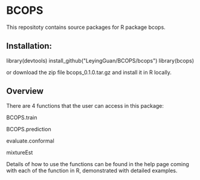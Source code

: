 # BCOPS

This repositoty contains source packages for R package bcops.

## Installation:
library(devtools)
install_github("LeyingGuan/BCOPS/bcops")
library(bcops)

or download the zip file bcops_0.1.0.tar.gz and install it in R locally.
## Overview
There are 4 functions that the user can access in this package:

BCOPS.train

BCOPS.prediction

evaluate.conformal

mixtureEst

Details of how to use the functions can be found in the help page coming with each of the function in R, demonstrated with detailed examples.



